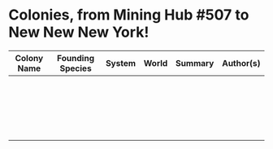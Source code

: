 # Colonies, from Mining Hub #507 to New New New York!

| Colony Name | Founding Species | System | World | Summary | Author(s) |
| ----------- |:-------------:|:--------:|:-------:|:----------------------------------------:| --------:|
|             |               |          |         |                                          |          |
|             |               |          |         |                                          |          |
|             |               |          |         |                                          |          |
|             |               |          |         |                                          |          |
|             |               |          |         |                                          |          |
|             |               |          |         |                                          |          |
|             |               |          |         |                                          |          |
|             |               |          |         |                                          |          |
|             |               |          |         |                                          |          |
|             |               |          |         |                                          |          |
|             |               |          |         |                                          |          |
|             |               |          |         |                                          |          |
|             |               |          |         |                                          |          |
|             |               |          |         |                                          |          |
|             |               |          |         |                                          |          |
|             |               |          |         |                                          |          |
|             |               |          |         |                                          |          |  
|             |               |          |         |                                          |          |
|             |               |          |         |                                          |          |
|             |               |          |         |                                          |          |
|             |               |          |         |                                          |          |

